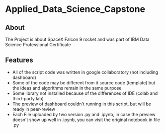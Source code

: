 # Applied_Data_Science_Capstone

## About
The Project is about SpaceX Falcon 9 rocket and was part of IBM Data Science Professional Certificate

## Features
- All of the script code was written in google collaboratory (not including dashboard)
- Some of the code may be different from it source code (template) but the ideas and algorithms remain in the same purpose
- Some library not installed because of the differences of IDE (colab and third-party lab)
- The preview of dashboard couldn't running in this script, but will be ready in peer-review 
- Each File uploaded by two version .py and .ipynb, in case the preview doesn't show up well in .ipynb, you can visit the original notebook in file .py
